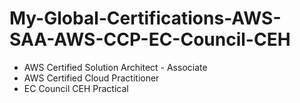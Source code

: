 # My-Global-Certifications-AWS-SAA-AWS-CCP-EC-Council-CEH

- AWS Certified Solution Architect - Associate
- AWS Certified Cloud Practitioner
- EC Council CEH Practical 
